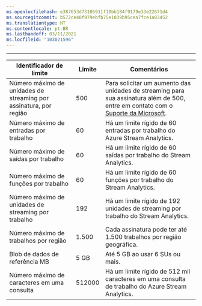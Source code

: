 ```yaml
---
ms.openlocfilehash: e387653d73105911f10bb184f9179e33e22671d4
ms.sourcegitcommit: b572ce40f979ebfb75e1039b95cea7fce1a83452
ms.translationtype: HT
ms.contentlocale: pt-BR
ms.lasthandoff: 03/11/2021
ms.locfileid: "103021596"
---
```

---
| Identificador de limite | Limite | Comentários |
| --- | --- | --- |
| Número máximo de unidades de streaming por assinatura, por região |500 |Para solicitar um aumento das unidades de streaming para sua assinatura além de 500, entre em contato com o [Suporte da Microsoft](https://support.microsoft.com/en-us). |
| Número máximo de entradas por trabalho |60 |Há um limite rígido de 60 entradas por trabalho do Azure Stream Analytics. |
| Número máximo de saídas por trabalho |60 |Há um limite rígido de 60 saídas por trabalho do Stream Analytics. |
| Número máximo de funções por trabalho |60 |Há um limite rígido de 60 funções por trabalho do Stream Analytics. |
| Número máximo de unidades de streaming por trabalho |192 |Há um limite rígido de 192 unidades de streaming por trabalho do Stream Analytics. |
| Número máximo de trabalhos por região |1\.500 |Cada assinatura pode ter até 1.500 trabalhos por região geográfica. |
| Blob de dados de referência MB | 5 GB | Até 5 GB ao usar 6 SUs ou mais. |
| Número máximo de caracteres em uma consulta | 512000 | Há um limite rígido de 512 mil caracteres em uma consulta de trabalho do Azure Stream Analytics.|

